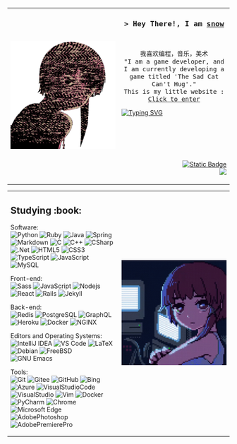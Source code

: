 <table>
  <tr>
    <td width="50%">
      <img src="https://github.com/Blackcat-love/Blackcat-love/blob/main/static/images/lain.gif" alt="lain" style="max-width:100%;">
    </td>
    <td width="50%">
      <h3 align="center">
        <samp>&gt; Hey There!, I am <b><a target="_blank" href="https://blackcat-love.github.io/Blackcat-loveBlog/">snow</a></b></samp>
      </h3>
      <br/>
      <p align="center">
        <samp>
          我喜欢编程，音乐，美术
          <br/>
          "I am a game developer, and I am currently developing a game titled 'The Sad Cat Can't Hug'."
          <br/>
          This is my little website : <a href="https://thesadcatcanthug.neocities.org/" target="_blank">Click to enter</a>
        </samp>
      </p>
      <a href="https://git.io/typing-svg">
        <img src="https://readme-typing-svg.demolab.com?font=Fira+Code&weight=200&size=17&duration=4999&pause=1000&color=3340F7&center=true&width=435&lines=Hello+Lain;%E6%97%A0%E8%AE%BA%E5%9C%A8%E5%93%AA%EF%BC%8C%E4%BA%BA%E4%B8%8E%E4%BA%BA%E9%83%BD%E5%BD%BC%E6%AD%A4%E7%9B%B8%E8%BF%9E;%E3%81%A9%E3%81%93%E3%81%AB%E3%81%84%E3%81%A6%E3%82%82%E3%80%81%E4%BA%BA%E3%81%AF%E3%81%A4%E3%81%AA%E3%81%8C%E3%81%A3%E3%81%A6%E3%81%84%E3%82%8B;No+matter+where+you+are%2Cpeople+are+connected" alt="Typing SVG" />
      </a>
          <p align="right" style="margin-top: 100px;">
        <a href="https://blackcat-love.github.io/Blackcat-loveBlog/" target="_blank">
  <img alt="Static Badge" src="https://img.shields.io/badge/blog-%E6%88%91%E7%9A%84%E5%8D%9A%E5%AE%A2-red">
</a>
        <br/>
             <a href="https://x.com/fertilizer_sAsY?s=09" target="_blank">
        <img src="https://img.shields.io/badge/twitter-%E8%81%94%E7%B3%BB%E6%88%91-red?logo=x&logoWidth=10">
             </a>
      </p>
    </td>
  </tr>
</table>


<table>
  <tr>
    <td width="50%">
     <h2>Studying :book: </h2>

Software:
<br/>
![Python](http://img.shields.io/badge/-Python-3776AB?style=flat-square&logo=python&logoColor=ffff4a)
![Ruby](http://img.shields.io/badge/-Ruby-CC342D?style=flat-square&logo=ruby&logoColor=ffe8e8)
![Java](http://img.shields.io/badge/-Java-007396?style=flat-square&logo=java&logoColor=ffffff)
![Spring](http://img.shields.io/badge/-Spring-6DB33F?style=flat-square&logo=spring&logoColor=ffffff)
![Markdown](https://img.shields.io/badge/Markdown-000000?style=flat-square&logo=Markdown&logoColor=white)
![C](https://img.shields.io/badge/C-A8B9CC?style=flat-square&logo=C&logoColor=white)
![C++](https://img.shields.io/badge/C++-00599C?style=flat-square&logo=CPlusPlus&logoColor=white)
![CSharp](https://img.shields.io/badge/CSharp-239120?style=flat-square&logo=CSharp&logoColor=white)
![.Net](https://img.shields.io/badge/.Net-512BD4?style=flat-square&logo=.Net&logoColor=white)
![HTML5](https://img.shields.io/badge/HTML5-E34F26?style=flat-square&logo=HTML5&logoColor=white)
![CSS3](https://img.shields.io/badge/CSS3-1572B6?style=flat-square&logo=CSS3&logoColor=white)
![TypeScript](https://img.shields.io/badge/TypeScript-3178C6?style=flat-square&logo=TypeScript&logoColor=white)
![JavaScript](https://img.shields.io/badge/JavaScript-F7DF1E?style=flat-square&logo=JavaScript&logoColor=white)
![MySQL](https://img.shields.io/badge/MySQL-4479A1?style=flat-square&logo=MySQL&logoColor=white)

Front-end:
<br/>
![Sass](https://img.shields.io/badge/-Sass-%23CC6699?style=flat-square&logo=sass&logoColor=ffffff)
![JavaScript](https://img.shields.io/badge/-JavaScript-%23F7DF1C?style=flat-square&logo=javascript&logoColor=000000&color=d1b01f)
![Nodejs](https://img.shields.io/badge/-Nodejs-black?style=flat-square&logo=Node.js&logoColor=00d632)
![React](https://img.shields.io/badge/-React-%23282C34?style=flat-square&logo=react)
![Rails](http://img.shields.io/badge/-Ruby%20on%20Rails-CC0000?style=flat-square&logo=ruby-on-rails&logoColor=ffffff)
![Jekyll](http://img.shields.io/badge/-Jekyll-CC0000?style=flat-square&logo=jekyll&logoColor=ffffff)


Back-end:
<br/>
![Redis](https://img.shields.io/badge/-Redis-DC382D?style=flat-square&logo=redis&logoColor=ffffff)
![PostgreSQL](https://img.shields.io/badge/-PostgreSQL-336791?style=flat-square&logo=postgresql)
![GraphQL](https://img.shields.io/badge/-GraphQL-E10098?style=flat-square&logo=graphql&logoColor=ffffff)
![Heroku](https://img.shields.io/badge/-Heroku-430098?style=flat-square&logo=heroku&logoColor=ffffff)
![Docker](https://img.shields.io/badge/-Docker-black?style=flat-square&logo=docker)
![NGINX](http://img.shields.io/badge/-NGINX-269539?style=flat-square&logo=nginx&logoColor=ffffff)


Editors and Operating Systems:
<br/>
![IntelliJ IDEA](http://img.shields.io/badge/-IntelliJ%20IDEA-000000?style=flat-square&logo=intellij-idea&logoColor=ffffff)
![VS Code](http://img.shields.io/badge/-VS%20Code-007ACC?style=flat-square&logo=visual-studio-code&logoColor=ffffff)
![LaTeX](http://img.shields.io/badge/-LaTeX-008080?style=flat-square&logo=latex&logoColor=ffffff)
![Debian](http://img.shields.io/badge/-Debian-A81D33?style=flat-square&logo=debian&logoColor=ffffff)
![FreeBSD](http://img.shields.io/badge/-Free%20BSD-AB2B28?style=flat-square&logo=freebsd&logoColor=ffffff)
![GNU Emacs](http://img.shields.io/badge/-GNU%20Emacs-7F5AB6?style=flat-square&logo=gnu-emacs&logoColor=ffffff)

Tools:
<br/>
![Git](https://img.shields.io/badge/Git-F05032?style=flat-square&logo=Git&logoColor=white)
![Gitee](https://img.shields.io/badge/Gitee-C71D23?style=flat-square&logo=Gitee&logoColor=white)
![GitHub](https://img.shields.io/badge/GitHub-181717?style=flat-square&logo=GitHub&logoColor=white)
![Bing](https://img.shields.io/badge/Bing-258FFA?style=flat-square&logo=MicrosoftBing&logoColor=white)
![Azure](https://img.shields.io/badge/Azure-0078D4?style=flat-square&logo=MicrosoftAzure&logoColor=white)
![VisualStudioCode](https://img.shields.io/badge/VisualStudioCode-007ACC?style=flat-square&logo=VisualStudioCode&logoColor=white)
![VisualStudio](https://img.shields.io/badge/VisualStudio-5C2D91?style=flat-square&logo=VisualStudio&logoColor=white)
![Vim](https://img.shields.io/badge/Vim-019733?style=flat-square&logo=Vim&logoColor=white)
![Docker](https://img.shields.io/badge/Docker-2496ED?style=flat-square&logo=Docker&logoColor=white)
![PyCharm](https://img.shields.io/badge/PyCharm-000000?style=flat-square&logo=PyCharm&logoColor=white)
![Chrome](https://img.shields.io/badge/Chrome-4285F4?style=flat-square&logo=GoogleChrome&logoColor=white)
![Microsoft Edge](https://img.shields.io/badge/Microsoft-5E5E5E?style=flat-square&logo=Microsoft&logoColor=white)
![AdobePhotoshop](https://img.shields.io/badge/AdobePhotoshop-31A8FF?style=flat-square&logo=AdobePhotoshop&logoColor=white)
![AdobePremierePro](https://img.shields.io/badge/AdobePremierePro-9999FF?style=flat-square&logo=AdobePremierePro&logoColor=white)
    </td>
    <td width="50%">
      <img src="https://github.com/Blackcat-love/Blackcat-love/blob/main/static/images/lain-serial-experiments-lain.gif" alt="lain" style="max-width:100%;">
    </td>
  </tr>
</table>












